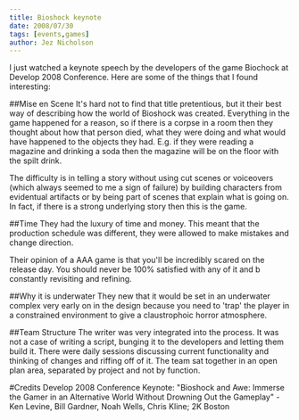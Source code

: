 ```yaml
---
title: Bioshock keynote
date: 2008/07/30
tags: [events,games]
author: Jez Nicholson
---
```

I just watched a keynote speech by the developers of the game Biochock at Develop 2008 Conference. Here are some of the things that I found interesting:

##Mise en Scene
It's hard not to find that title pretentious, but it their best way of describing how the world of Bioshock was created. Everything in the game happened for a reason, so if there is a corpse in a room then they thought about how that person died, what they were doing and what would have happened to the objects they had. E.g. if they were reading a magazine and drinking a soda then the magazine will be on the floor with the spilt drink.

The difficulty is in telling a story without using cut scenes or voiceovers (which always seemed to me a sign of failure) by building characters from evidentual artifacts or by being part of scenes that explain what is going on. In fact, if there is a strong underlying story then this is the game.

##Time
They had the luxury of time and money. This meant that the production schedule was different, they were allowed to make mistakes and change direction.

Their opinion of a AAA game is that you'll be incredibly scared on the release day. You should never be 100% satisfied with any of it and b constantly revisiting and refining.

##Why it is underwater
They new that it would be set in an underwater complex very early on in the design because you need to 'trap' the player in a constrained environment to give a claustrophoic horror atmosphere.

##Team Structure
The writer was very integrated into the process. It was not a case of writing a script, bunging it to the developers and letting them build it. There were daily sessions discussing current functionality and thinking of changes and riffing off of it. The team sat together in an open plan area, separated by project and not by function.

#Credits
Develop 2008 Conference Keynote: "Bioshock and Awe: Immerse the Gamer in an Alternative World Without Drowning Out the Gameplay" - Ken Levine, Bill Gardner, Noah Wells, Chris Kline; 2K Boston
